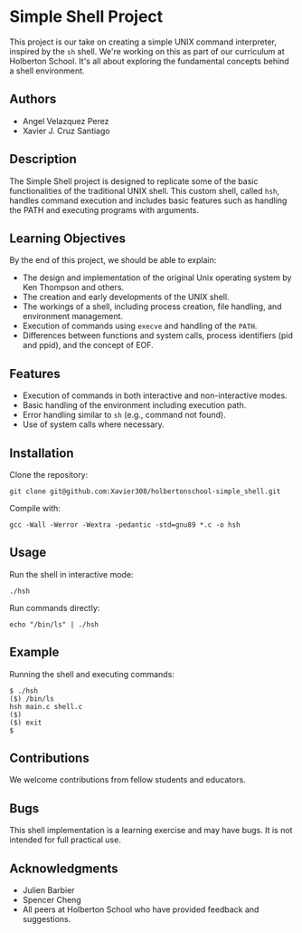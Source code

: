 # Simple Shell Project

This project is our take on creating a simple UNIX command interpreter, inspired by the `sh` shell. We're working on this as part of our curriculum at Holberton School. It's all about exploring the fundamental concepts behind a shell environment.

## Authors

- Angel Velazquez Perez
- Xavier J. Cruz Santiago

## Description

The Simple Shell project is designed to replicate some of the basic functionalities of the traditional UNIX shell. This custom shell, called `hsh`, handles command execution and includes basic features such as handling the PATH and executing programs with arguments.

## Learning Objectives

By the end of this project, we should be able to explain:
- The design and implementation of the original Unix operating system by Ken Thompson and others.
- The creation and early developments of the UNIX shell.
- The workings of a shell, including process creation, file handling, and environment management.
- Execution of commands using `execve` and handling of the `PATH`.
- Differences between functions and system calls, process identifiers (pid and ppid), and the concept of EOF.

## Features

- Execution of commands in both interactive and non-interactive modes.
- Basic handling of the environment including execution path.
- Error handling similar to `sh` (e.g., command not found).
- Use of system calls where necessary.

## Installation

Clone the repository:

```shell
git clone git@github.com:Xavier308/holbertonschool-simple_shell.git
```
Compile with:

```shell
gcc -Wall -Werror -Wextra -pedantic -std=gnu89 *.c -o hsh

```

## Usage
Run the shell in interactive mode:

```shell
./hsh
```
Run commands directly:

```shell
echo "/bin/ls" | ./hsh

```
## Example

Running the shell and executing commands:

```shell
$ ./hsh
($) /bin/ls
hsh main.c shell.c
($)
($) exit
$
```
## Contributions
We welcome contributions from fellow students and educators.

## Bugs

This shell implementation is a learning exercise and may have bugs. It is not intended for full practical use.

## Acknowledgments

- Julien Barbier
- Spencer Cheng
- All peers at Holberton School who have provided feedback and suggestions.

